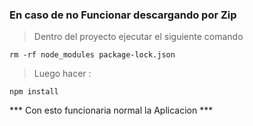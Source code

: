 ### En caso de no Funcionar descargando por Zip

> Dentro del proyecto ejecutar el siguiente comando 

``` rm -rf node_modules package-lock.json ```

> Luego hacer : 

```npm install```

*** Con esto funcionaria normal la Aplicacion ***
